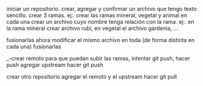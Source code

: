 iniciar un repositorio.
crear, agregar y confirmar un archivo que tengo texto sencillo.
crear 3 ramas.
ej:. crear las ramas mineral, vegetal y animal
en cada una crear un archivo cuyo nombre tenga relación con la rama.
ej:. en la rama mineral crear archivo rubí, en vegetal el archivo gardenia, ...

fusionarlas 
ahora modificar el mismo archivo en toda (de forma distinta en cada una)
fusionarlas

_-crear remoto para que puedan subir las ramas,
intentar git push, hacer push <nombreRemoto> <nombreRama>
agregar upstream
hacer git push

crear otro repositorio
agregar el remoto y el upstream
hacer git pull



